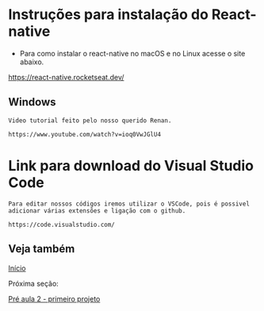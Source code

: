# Instruções para instalação do React-native

* Para como instalar o react-native no macOS e no Linux acesse o site abaixo.

https://react-native.rocketseat.dev/

## Windows 

    Video tutorial feito pelo nosso querido Renan.
    
    https://www.youtube.com/watch?v=ioq0VwJGlU4 

# Link para download do Visual Studio Code
    Para editar nossos códigos iremos utilizar o VSCode, pois é possivel adicionar várias extensões e ligação com o github.
    
    https://code.visualstudio.com/

## Veja também

[Início](https://github.com/AWLeiseR/ReactNative) 

Próxima seção: 

[Pré aula 2 - primeiro projeto](https://github.com/AWLeiseR/ReactNative/tree/master/Pr%C3%A9%20aula%202) 

